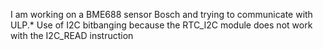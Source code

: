 
I am working on a BME688 sensor Bosch and trying to communicate with ULP.*
Use of I2C bitbanging because the RTC_I2C module does not work with the I2C_READ instruction
